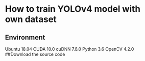 # How to train YOLOv4 model with own dataset

## Environment
Ubuntu 18.04
CUDA 10.0
cuDNN 7.6.0
Python 3.6
OpenCV 4.2.0
##Download the source code
